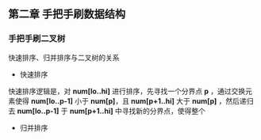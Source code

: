## 第二章 手把手刷数据结构

### 手把手刷二叉树

快速排序、归并排序与二叉树的关系

- 快速排序

快速排序逻辑是，对 **num[lo..hi]** 进行排序，先寻找一个分界点 **p** ，通过交换元素使得 **num[lo..p-1]** 小于 **num[p]**，且 **num[p+1..hi]** 大于 **num[p]** ，然后递归去 **num[lo..p-1]** 于 **num[p+1..hi]** 中寻找新的分界点，使得整个

- 归并排序


